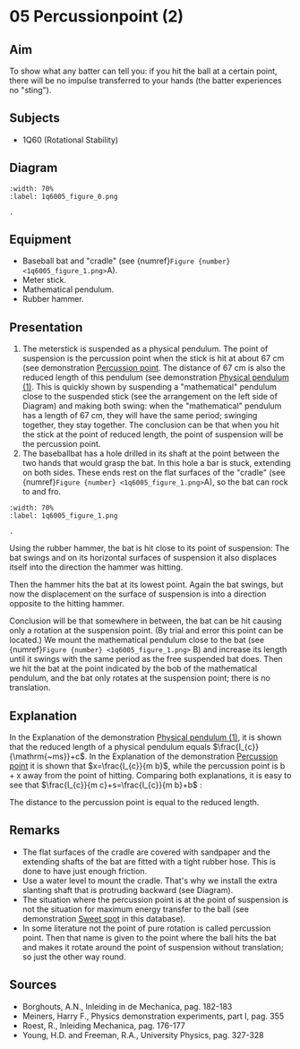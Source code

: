 # 05 Percussionpoint (2) 
  
## Aim   
 To show what any batter can tell you: if you hit the ball at a certain point, there will be no impulse transferred to your hands (the batter experiences no "sting").    
  
## Subjects   
* 1Q60 (Rotational Stability)   

## Diagram
   
```{figure} figures/figure_0.png  
:width: 70%  
:label: 1q6005_figure_0.png  

. 
```

## Equipment
- Baseball bat and "cradle" (see {numref}`Figure {number} <1q6005_figure_1.png>`A).
- Meter stick.
- Mathematical pendulum.
- Rubber hammer.
    
  
## Presentation   
1. The meterstick is suspended as a physical pendulum. The point of suspension is the percussion point when the stick is hit at about $67 \mathrm{~cm}$ (see demonstration [Percussion point](../1Q6004%20Percussionpoint/1Q6004.md). The distance of $67 \mathrm{~cm}$ is also the reduced length of this pendulum (see demonstration [Physical pendulum (1)](/book/3%20oscillations%20and%20waves/3A%20osc/3A15%20Physical%20Pendula/3A1501%20Physical%20Pendulum/3A1501.md). This is quickly shown by suspending a "mathematical" pendulum close to the suspended stick (see the arrangement on the left side of Diagram) and making both swing: when the "mathematical" pendulum has a length of $67 \mathrm{~cm}$, they will have the same period; swinging together, they stay together. The conclusion can be that when you hit the stick at the point of reduced length, the point of suspension will be the percussion point.
2. The baseballbat has a hole drilled in its shaft at the point between the two hands that would grasp the bat. In this hole a bar is stuck, extending on both sides. These ends rest on the flat surfaces of the "cradle" (see {numref}`Figure {number} <1q6005_figure_1.png>`A), so the bat can rock to and fro.   

```{figure} figures/figure_1.png  
:width: 70%  
:label: 1q6005_figure_1.png  

. 
```
Using the rubber hammer, the bat is hit close to its point of suspension: The bat swings and on its horizontal surfaces of suspension it also displaces itself into the direction the hammer was hitting.

Then the hammer hits the bat at its lowest point. Again the bat swings, but now the displacement on the surface of suspension is into a direction opposite to the hitting hammer.

Conclusion will be that somewhere in between, the bat can be hit causing only a rotation at the suspension point. (By trial and error this point can be located.) We mount the mathematical pendulum close to the bat (see {numref}`Figure {number} <1q6005_figure_1.png>` B) and increase its length until it swings with the same period as the free suspended bat does. Then we hit the bat at the point indicated by the bob of the mathematical pendulum, and the bat only rotates at the suspension point; there is no translation.

## Explanation   
In the Explanation of the demonstration [Physical pendulum (1)](/book/3%20oscillations%20and%20waves/3A%20osc/3A15%20Physical%20Pendula/3A1501%20Physical%20Pendulum/3A1501.md), it is shown that the reduced length of a physical pendulum equals $\frac{I_{c}}{\mathrm{~ms}}+c$. In the Explanation of the demonstration [Percussion point](../1Q6004%20Percussionpoint/1Q6004.md) it is shown that $x=\frac{I_{c}}{m b}$, while the percussion point is $\mathrm{b}+\mathrm{x}$ away from the point of hitting. Comparing both explanations, it is easy to see that $\frac{I_{c}}{m c}+s=\frac{I_{c}}{m b}+b$ :

The distance to the percussion point is equal to the reduced length.
  
## Remarks
 *  The flat surfaces of the cradle are covered with sandpaper and the extending shafts of the bat are fitted with a tight rubber hose. This is done to have just enough friction. 
 *  Use a water level to mount the cradle. That's why we install the extra slanting shaft that is protruding backward (see Diagram). 
 *  The situation where the percussion point is at the point of suspension is not the situation for maximum energy transfer to the ball (see demonstration [Sweet spot](../../1Q40%20Cons%20of%20Angular%20Momentum/1Q4004%20Sweet%20Spot/1Q4004.md) in this database). 
 *  In some literature not the point of pure rotation is called percussion point. Then that name is given to the point where the ball hits the bat and makes it rotate around the point of suspension without translation; so just the other way round.
   
  
## Sources
 *  Borghouts, A.N., Inleiding in de Mechanica, pag. 182-183 
 *  Meiners, Harry F., Physics demonstration experiments, part I, pag. 355 
 *  Roest, R., Inleiding Mechanica, pag. 176-177 
 *  Young, H.D. and Freeman, R.A., University Physics, pag. 327-328
  
